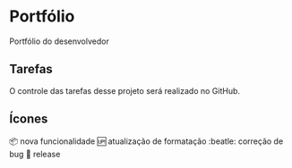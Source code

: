 # Portfólio
Portfólio do desenvolvedor

## Tarefas

 O controle das tarefas desse projeto será realizado no GitHub.

## Ícones

:package: nova funcionalidade
:up: atualização de formatação
:beatle: correção de bug
:checkered_flag: release